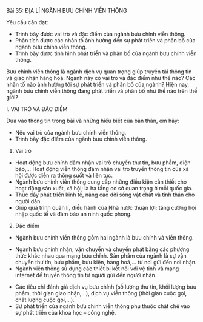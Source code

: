 Bài 35: ĐỊA LÍ NGÀNH BƯU CHÍNH VIỄN THÔNG

Yêu cầu cần đạt:
- Trình bày được vai trò và đặc điểm của ngành bưu chính viễn thông.
- Phân tích được các nhân tố ảnh hưởng đến sự phát triển và phân bố của ngành bưu chính viễn thông.
- Trình bày được tình hình phát triển và phân bố của ngành bưu chính viễn thông.

Bưu chính viễn thông là ngành dịch vụ quan trọng giúp truyền tải thông tin và giao nhận hàng hoá. Ngành này có vai trò và đặc điểm như thế nào? Các nhân tố nào ảnh hưởng tới sự phát triển và phân bố của ngành? Hiện nay, ngành bưu chính viễn thông đang phát triển và phân bố như thế nào trên thế giới?

I. VAI TRÒ VÀ ĐẶC ĐIỂM

Dựa vào thông tin trong bài và những hiểu biết của bản thân, em hãy:
- Nêu vai trò của ngành bưu chính viễn thông.
- Trình bày đặc điểm của ngành bưu chính viễn thông.

1. Vai trò
- Hoạt động bưu chính đảm nhận vai trò chuyển thư tín, bưu phẩm, điện báo,... Hoạt động viễn thông đảm nhận vai trò truyền thông tin của xã hội được diễn ra thông suốt và liên tục.
- Ngành bưu chính viễn thông cung cấp những điều kiện cần thiết cho hoạt động sản xuất, xã hội; là hạ tầng cơ sở quan trọng ở mỗi quốc gia.
- Thúc đẩy phát triển kinh tế, nâng cao đời sống vật chất và tinh thần cho người dân.
- Giúp quá trình quản lí, điều hành của Nhà nước thuận lợi; tăng cường hội nhập quốc tế và đảm bảo an ninh quốc phòng.

2. Đặc điểm
- Ngành bưu chính viễn thông gồm hai ngành là bưu chính và viễn thông.
+ Ngành bưu chính nhận, vận chuyển và chuyển phát bằng các phương thức khác nhau qua mạng bưu chính. Sản phẩm của ngành là sự vận chuyển thư tín, bưu phẩm, bưu kiện, hàng hoá,... từ nơi gửi đến nơi nhận.
+ Ngành viễn thông sử dụng các thiết bị kết nối với vệ tinh và mạng internet để truyền thông tin từ người gửi đến người nhận.
- Các tiêu chí đánh giá dịch vụ bưu chính (số lượng thư tín, khối lượng bưu phẩm, thời gian giao nhận,...), dịch vụ viễn thông (thời gian cuộc gọi, chất lượng cuộc gọi,...).
- Sự phát triển của ngành bưu chính viễn thông phụ thuộc chặt chẽ vào sự phát triển của khoa học – công nghệ.